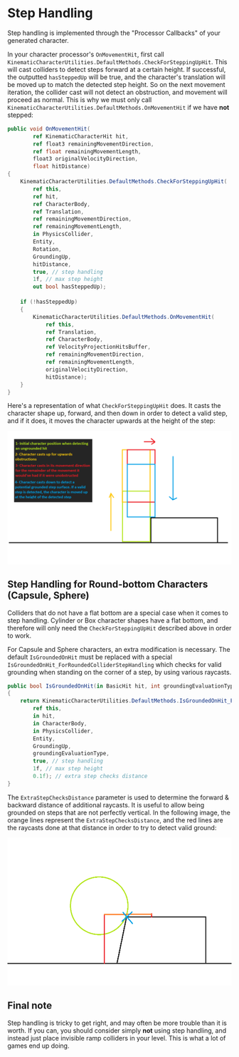 

# Step Handling

Step handling is implemented through the "Processor Callbacks" of your generated character.

In your character processor's `OnMovementHit`, first call `KinematicCharacterUtilities.DefaultMethods.CheckForSteppingUpHit`. This will cast colliders to detect steps forward at a certain height. If successful, the outputted `hasSteppedUp` will be true, and the character's translation will be moved up to match the detected step height. So on the next movement iteration, the collider cast will not detect an obstruction, and movement will proceed as normal. This is why we must only call `KinematicCharacterUtilities.DefaultMethods.OnMovementHit` if we have **not** stepped:

```cs
public void OnMovementHit(
        ref KinematicCharacterHit hit,
        ref float3 remainingMovementDirection,
        ref float remainingMovementLength,
        float3 originalVelocityDirection,
        float hitDistance)
{
    KinematicCharacterUtilities.DefaultMethods.CheckForSteppingUpHit(
        ref this,
        ref hit,
        ref CharacterBody,
        ref Translation,
        ref remainingMovementDirection,
        ref remainingMovementLength,
        in PhysicsCollider,
        Entity,
        Rotation,
        GroundingUp,
        hitDistance,
        true, // step handling
        1f, // max step height
        out bool hasSteppedUp);

    if (!hasSteppedUp)
    {
        KinematicCharacterUtilities.DefaultMethods.OnMovementHit(
            ref this,
            ref Translation,
            ref CharacterBody,
            ref VelocityProjectionHitsBuffer,
            ref remainingMovementDirection,
            ref remainingMovementLength,
            originalVelocityDirection,
            hitDistance);
    }
}
```

Here's a representation of what `CheckForSteppingUpHit` does. It casts the character shape up, forward, and then down in order to detect a valid step, and if it does, it moves the character upwards at the height of the step:

![](../Images/howto_steppingup.png)


## Step Handling for Round-bottom Characters (Capsule, Sphere)

Colliders that do not have a flat bottom are a special case when it comes to step handling. Cylinder or Box character shapes have a flat bottom, and therefore will only need the `CheckForSteppingUpHit` described above in order to work.

For Capsule and Sphere characters, an extra modification is necessary. The default `IsGroundedOnHit` must be replaced with a special `IsGroundedOnHit_ForRoundedColliderStepHandling` which checks for valid grounding when standing on the corner of a step, by using various raycasts.

```cs
public bool IsGroundedOnHit(in BasicHit hit, int groundingEvaluationType)
{
    return KinematicCharacterUtilities.DefaultMethods.IsGroundedOnHit_ForRoundedColliderStepHandling(
        ref this,
        in hit,
        in CharacterBody,
        in PhysicsCollider,
        Entity,
        GroundingUp,
        groundingEvaluationType,
        true, // step handling
        1f, // max step height
        0.1f); // extra step checks distance
}
```

The `ExtraStepChecksDistance` parameter is used to determine the forward & backward distance of additional raycasts. It is useful to allow being grounded on steps that are not perfectly vertical. In the following image, the orange lines represent the `ExtraStepChecksDistance`, and the red lines are the raycasts done at that distance in order to try to detect valid ground:

![](../Images/howto_stepgrounding.png)


## Final note

Step handling is tricky to get right, and may often be more trouble than it is worth. If you can, you should consider simply **not** using step handling, and instead just place invisible ramp colliders in your level. This is what a lot of games end up doing.